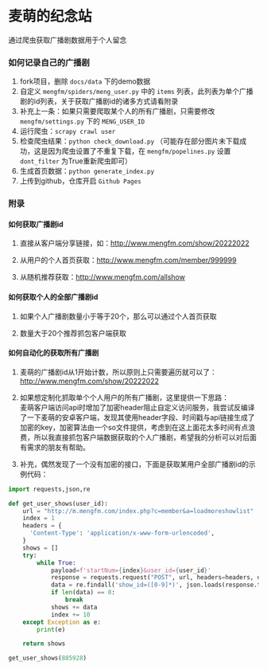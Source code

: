 # 麦萌的纪念站

通过爬虫获取广播剧数据用于个人留念

### 如何记录自己的广播剧

1. fork项目，删除 `docs/data` 下的demo数据  
2. 自定义 `mengfm/spiders/meng_user.py` 中的 `items` 列表，此列表为单个广播剧的id列表，关于获取广播剧id的诸多方式请看附录  
3. 补充上一条：如果只需要爬取某个人的所有广播剧，只需要修改 `mengfm/settings.py` 下的 `MENG_USER_ID`
4. 运行爬虫：`scrapy crawl user`  
5. 检查爬虫结果：`python check_download.py` （可能存在部分图片未下载成功，这是因为爬虫设置了不重复下载，在 `mengfm/popelines.py` 设置 `dont_filter` 为True重新爬虫即可）  
6. 生成首页数据：`python generate_index.py`
7. 上传到github，仓库开启 `Github Pages`

### 附录

#### 如何获取广播剧id

1. 直接从客户端分享链接，如：http://www.mengfm.com/show/20222022

2. 从用户的个人首页获取：http://www.mengfm.com/member/999999

3. 从随机推荐获取：http://www.mengfm.com/allshow

#### 如何获取个人的全部广播剧id

1. 如果个人广播剧数量小于等于20个，那么可以通过个人首页获取

2. 数量大于20个推荐抓包客户端获取

#### 如何自动化的获取所有广播剧

1. 麦萌的广播剧id从1开始计数，所以原则上只需要遍历就可以了：http://www.mengfm.com/show/20222022

2. 如果想定制化抓取单个个人用户的所有广播剧，这里提供一下思路：  
麦萌客户端访问api时增加了加密header阻止自定义访问服务，我尝试反编译了一下麦萌的安卓客户端，发现其使用header字段、时间戳与api链接生成了加密的key，加密算法由一个so文件提供，考虑到在这上面花太多时间有点浪费，所以我直接抓包客户端数据获取的个人广播剧，希望我的分析可以对后面有需求的朋友有帮助。

3. 补充，偶然发现了一个没有加密的接口，下面是获取某用户全部广播剧id的示例代码：


```python
import requests,json,re

def get_user_shows(user_id):
    url = "http://m.mengfm.com/index.php?c=member&a=loadmoreshowlist"
    index = 1
    headers = {
      'Content-Type': 'application/x-www-form-urlencoded',
    }
    shows = []
    try:
        while True:
            payload=f'startNum={index}&user_id={user_id}'
            response = requests.request("POST", url, headers=headers, data=payload)
            data = re.findall('show_id=([0-9]*)', json.loads(response.text)['content'])
            if len(data) == 0:
                break
            shows += data
            index += 10
    except Exception as e:
        print(e)

    return shows

get_user_shows(885928)
```

